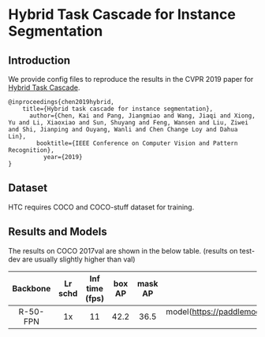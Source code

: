 # Hybrid Task Cascade for Instance Segmentation

## Introduction

We provide config files to reproduce the results in the CVPR 2019 paper for [Hybrid Task Cascade](https://arxiv.org/abs/1901.07518).

```
@inproceedings{chen2019hybrid,
    title={Hybrid task cascade for instance segmentation},
      author={Chen, Kai and Pang, Jiangmiao and Wang, Jiaqi and Xiong, Yu and Li, Xiaoxiao and Sun, Shuyang and Feng, Wansen and Liu, Ziwei and Shi, Jianping and Ouyang, Wanli and Chen Change Loy and Dahua Lin},
        booktitle={IEEE Conference on Computer Vision and Pattern Recognition},
          year={2019}
}
```

## Dataset

HTC requires COCO and COCO-stuff dataset for training.

## Results and Models

The results on COCO 2017val are shown in the below table. (results on test-dev are usually slightly higher than val)

  | Backbone  | Lr schd | Inf time (fps) | box AP | mask AP | Download |
  |:---------:|:-------:|:--------------:|:------:|:-------:|:--------:|
  | R-50-FPN  | 1x      | 11             | 42.2   | 36.5    | model(https://paddlemodels.bj.bcebos.com/object_detection/htc_r50_fpn_1x.pdparams ) |
